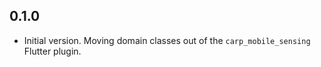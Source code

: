 ## 0.1.0
* Initial version. Moving domain classes out of the `carp_mobile_sensing` Flutter plugin.
 
